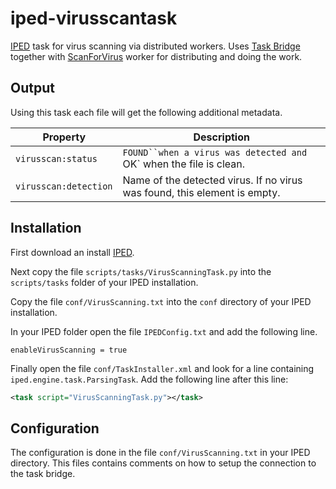 # iped-virusscantask

[IPED](https://github.com/sepinf-inc/IPED) task for virus scanning via distributed workers. Uses [Task Bridge](https://github.com/hilderonny/taskbridge) together with [ScanForVirus](https://github.com/hilderonny/taskworker-scanforvirus) worker for distributing and doing the work.

## Output

Using this task each file will get the following additional metadata.

|Property|Description|
|-|-|
|`virusscan:status`|`FOUND``when a virus was detected and `OK` when the file is clean.|
|`virusscan:detection`|Name of the detected virus. If no virus was found, this element is empty.|

## Installation

First download an install [IPED](https://github.com/sepinf-inc/IPED).

Next copy the file `scripts/tasks/VirusScanningTask.py` into the `scripts/tasks` folder of your IPED installation.

Copy the file `conf/VirusScanning.txt` into the `conf` directory of your IPED installation.

In your IPED folder open the file `IPEDConfig.txt` and add the following line.

```
enableVirusScanning = true
```

Finally open the file `conf/TaskInstaller.xml` and look for a line containing `iped.engine.task.ParsingTask`. Add the following line after this line:

```xml
<task script="VirusScanningTask.py"></task>
```

## Configuration

The configuration is done in the file `conf/VirusScanning.txt` in your IPED directory. This files contains comments on how to setup the connection to the task bridge.
